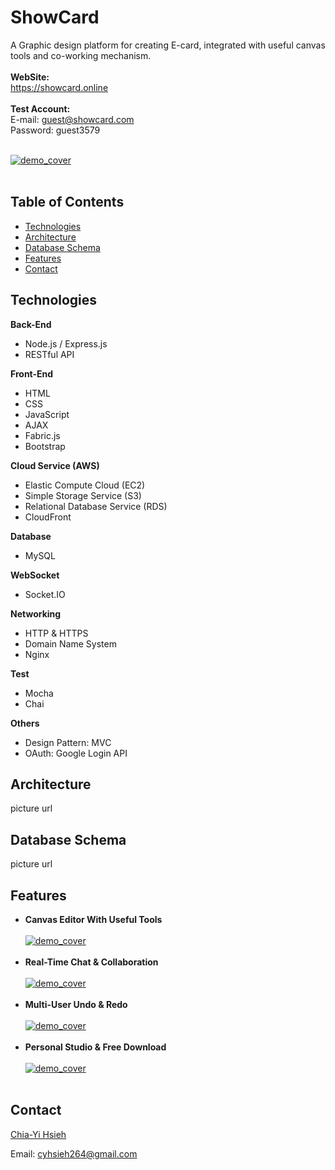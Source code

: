 # ShowCard #
A Graphic design platform for creating E-card, integrated with useful canvas tools and co-working mechanism.
<br><br/>
**WebSite:** <br>
https://showcard.online
<br><br/>
**Test Account:** <br>
E-mail: guest@showcard.com<br>
Password: guest3579
<br><br/>

[![demo_cover](https://d20bzyreixm85i.cloudfront.net/demo/demo.gif "demo")](https://d20bzyreixm85i.cloudfront.net/demo/demo.gif "demo")
<br><br/>
## Table of Contents ##
- [Technologies](#Technologies)
- [Architecture](#Architecture)
- [Database Schema](#Database-Schema)
- [Features](#Features)
- [Contact](#Contact)
## Technologies ##
**Back-End**
- Node.js / Express.js
- RESTful API

**Front-End**
- HTML
- CSS
- JavaScript
- AJAX
- Fabric.js
- Bootstrap

**Cloud Service (AWS)**
- Elastic Compute Cloud (EC2)
- Simple Storage Service (S3)
- Relational Database Service (RDS)
- CloudFront

**Database**
- MySQL

**WebSocket** 
- Socket.IO

**Networking** 
- HTTP & HTTPS
- Domain Name System
- Nginx

**Test** 
- Mocha
- Chai

**Others** 
- Design Pattern: MVC
- OAuth: Google Login API
## Architecture
picture url
## Database Schema ##
picture url
## Features ##
- **Canvas Editor With Useful Tools** <br><br/>
[![demo_cover](https://d20bzyreixm85i.cloudfront.net/demo/demo_1.gif "demo1")](https://d20bzyreixm85i.cloudfront.net/demo/demo_1.gif "demo1")
<br><br/>
- **Real-Time Chat & Collaboration** <br><br/>
[![demo_cover](https://d20bzyreixm85i.cloudfront.net/demo/demo_2.gif "demo2")](https://d20bzyreixm85i.cloudfront.net/demo/demo_2.gif "demo2")
<br><br/>
- **Multi-User Undo & Redo** <br><br/>
[![demo_cover](https://d20bzyreixm85i.cloudfront.net/demo/demo_3.gif "demo3")](https://d20bzyreixm85i.cloudfront.net/demo/demo_3.gif "demo3")
<br><br/>
- **Personal Studio & Free Download** <br><br/>
[![demo_cover](https://d20bzyreixm85i.cloudfront.net/demo/demo_4.gif "demo4")](https://d20bzyreixm85i.cloudfront.net/demo/demo_4.gif "demo4")
<br><br/>
## Contact

<a href="https://github.com/cyhsieh264" target="_blank">Chia-Yi Hsieh</a>

Email: cyhsieh264@gmail.com